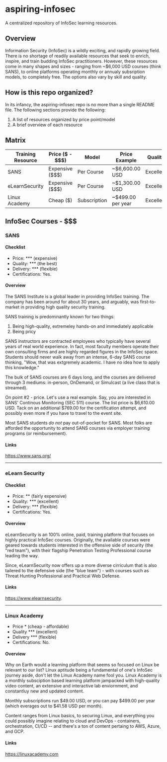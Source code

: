 # aspiring-infosec
A centralized repository of InfoSec learning resources.

## Overview
Information Security (InfoSec) is a wildly exciting, and rapidly growing field.  There is no shortage of readily available resources that seek to enrich, inspire, and train budding InfoSec practitioners.  However, these resources come in many shapes and sizes - ranging from ~$6,000 USD courses (think SANS), to online platforms operating monthly or annualy subsription models, to completely free.  The options also vary by skill and quality.

## How is this repo organized?

In its infancy, the aspiring-infosec repo is no more than a single README file.  The following sections provide the following:

1.  A list of resources organized by price point/model
2.  A brief overview of each resource

## Matrix

| Training Resource  | Price ($ - $$$) | Model | Price Example | Quality | Link
| ------------------ | --------------- | ----- | ------------- | ------- | --------- 
| SANS               | Expensive ($$$) | Per Course | ~$6,600.00 USD | Excellent | https://www.sans.org
| eLearnSecurity     | Expensive ($$$) | Per Course | ~$1,300.00 USD | Excellent | https://www.elearnsecurity.com
| Linux Academy      | Cheap ($)       | Subscription | ~$499.00 per year | Excellent | https://linuxacademy.com

## InfoSec Courses - $$$

### SANS

#### Checklist

- Price: *** (expensive)
- Quality: *** (the best)
- Delivery: *** (flexible)
- Certifications: Yes.

#### Overview
The SANS Institute is a global leader in providing InfoSec training.  The company has been around for about 30 years, and arguably, was first-to-market in providing high quality security training.

SANS training is predominantly known for two things:

1.  Being high-quality, extremeley hands-on and immediately applicable
2.  Being pricy

SANS instructors are contracted employees who typically have several years of real world experience. In fact, most faculty members operate their own consulting firms and are highly regarded figures in the InfoSec space. Students should never walk away from an intense, 6-day SANS course thinking, "Wow, that was extgremely academic. I have no idea how to apply this knowledge."

The bulk of SANS courses are 6 days long, and the courses are delivered through 3 mediums:  in-person, OnDemand, or Simulcast (a live class that is streamed).

On point #2 - price.  Let's use a real example.  Say, you are interested in SANS' Continous Monitoring (SEC 511) course.  The list price is $6,610.00 USD.  Tack on an additional $769.00 for the certification attempt, and possibly even more if you have to travel to the event site.

Most SANS students *do not* pay out-of-pocket for SANS.  Most folks are afforded the opportunity to attend SANS courses via employer training programs (or reimbursement).

#### Links
https://www.sans.org/

---

### eLearn Security

#### Checklist

- Price: ** (fairly expensive)
- Quality: *** (excellent)
- Delivery: *** (flexible)
- Certifications: Yes.

#### Overview
eLearnSecurity is an 100% online, paid, training platform that focuses on highly practical InfoSec courses.  Originally, the available courses were geared towards students interested in the offensive side of security (the "red team"), with their flagship Penetration Testing Professional course leading the way.

Since, eLearnSecurity now offers up a more diverse cirriculum that is also tailered to the defensive side (the "blue team") - with courses such as Threat Hunting Professional and Practical Web Defense.

#### Links
https://www.elearnsecurity.

---

### Linux Academy

- Price * (cheap - affordable)
- Quality *** (excellent)
- Delivery *** (flexible)
- Certifications: No.

#### Overview

Why on Earth would a learning platform that seems so focused on Linux be relevant to our list?  Linux aptitude being a fundamental of one's InfoSec journey aside, don't let the Linux Academy name fool you.  Linux Academy is a monthly subsciption based learning platform jampacked with high-quality video content, an extensive and interactive lab enviornment, and constantluy new and updated content.

Monthly subscriptions run $49.00 USD, or you can pay $499.00 per year (which everages out to $41.58 USD per month).

Content ranges from Linux basics, to securing Linux, and everything you could possibly imagine relating to cloud and DevOps - containers, orchestration, CI/CD -- and there's a ton of content pertaing to AWS, Azure, and GCP.

#### Links
https://linuxacademy.com


